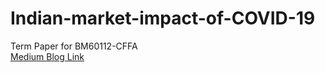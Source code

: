 # Indian-market-impact-of-COVID-19
Term Paper for BM60112-CFFA  
<a href="https://towardsdatascience.com/the-indian-stock-market-reactions-to-covid-19-a-data-based-approach-843fe105a847">Medium Blog Link</a>
